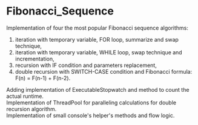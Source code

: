 # Fibonacci_Sequence
Implementation of four the most popular Fibonacci sequence algorithms:

1. iteration with temporary variable, FOR loop, summarize and swap technique,
2. iteration with temporary variable, WHILE loop, swap technique and incrementation,
3. recursion with IF condition and parameters replacement,
4. double recursion with SWITCH-CASE condition and Fibonacci formula: F(n) = F(n-1) + F(n-2).

Adding implementation of ExecutableStopwatch and method to count the actual runtime.<br>
Implementation of ThreadPool for paralleling calculations for double recursion algorithm.<br>
Implementation of small console's helper's methods and flow logic.
